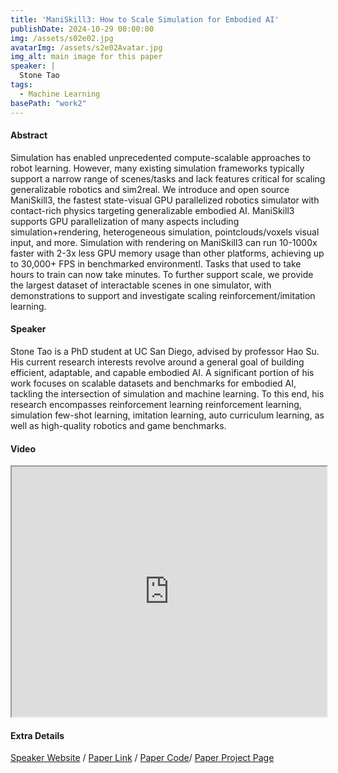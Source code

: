 ```yaml
---
title: 'ManiSkill3: How to Scale Simulation for Embodied AI'
publishDate: 2024-10-29 00:00:00
img: /assets/s02e02.jpg
avatarImg: /assets/s2e02Avatar.jpg
img_alt: main image for this paper
speaker: |
  Stone Tao
tags:
  - Machine Learning
basePath: "work2"
---
```


#### Abstract

Simulation has enabled unprecedented compute-scalable approaches to robot learning. However, many existing simulation frameworks typically support a narrow range of scenes/tasks and lack features critical for scaling generalizable robotics and sim2real. We introduce and open source ManiSkill3, the fastest state-visual GPU parallelized robotics simulator with contact-rich physics targeting generalizable embodied AI. ManiSkill3 supports GPU parallelization of many aspects including simulation+rendering, heterogeneous simulation, pointclouds/voxels visual input, and more. Simulation with rendering on ManiSkill3 can run 10-1000x faster with 2-3x less GPU memory usage than other platforms, achieving up to 30,000+ FPS in benchmarked environmentl. Tasks that used to take hours to train can now take minutes. To further support scale, we provide the largest dataset of interactable scenes in one simulator, with demonstrations to support and investigate scaling reinforcement/imitation learning.

#### Speaker

Stone Tao is a PhD student at UC San Diego, advised by professor Hao Su. 
His current research interests revolve around a general goal of building efficient, adaptable, and capable embodied AI. A significant portion of his work focuses on scalable datasets and benchmarks for embodied AI, tackling the intersection of simulation and machine learning. To this end, his research encompasses reinforcement learning reinforcement learning, simulation few-shot learning, imitation learning, auto curriculum learning, as well as high-quality robotics and game benchmarks.

#### Video

<iframe width="100%" height="400px"
src="https://www.youtube.com/embed/UxxlitLR2JA" style="display: block; margin: 0 auto;">
</iframe>

#### Extra Details

[Speaker Website](https://www.stoneztao.com/) / [Paper Link](https://arxiv.org/abs/2410.00425) / [Paper Code](https://github.com/haosulab/ManiSkill)/ [Paper Project Page](https://www.maniskill.ai/home)
